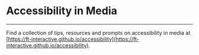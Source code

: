 # Accessibility in Media 
---

Find a collection of tips, resources and prompts on accessibility in media at [https://ft-interactive.github.io/accessibility](https://ft-interactive.github.io/accessibility).